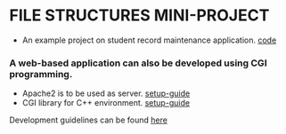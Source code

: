 # FILE STRUCTURES MINI-PROJECT

* An example project on student record maintenance application. [code](example-1.cpp)

### A web-based application can also be developed using CGI programming. 

* Apache2 is to be used as server. [setup-guide](web-based-application/setup/install-apache.md)
* CGI library for C++ environment. [setup-guide](web-based-application/setup/install_cgicc.md)

Development guidelines can be found [here](web-based-application/instructions.md)